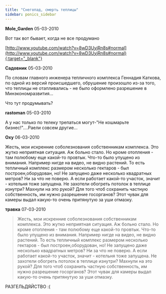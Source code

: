 ```yaml
---
title: "Снегопад, смерть теплицы"
sidebar: ponics_sidebar
---
```


**Mole_Garden** 05-03-2010

Вот так вот бывает, когда не все продумано

[http://www.youtube.com/watch?v=8wD3UyjRn8s#normal](http://www.youtube.com/watch?v=8wD3UyjRn8s#normal){:target="_blank"}


**Садовник** 05-03-2010

По словам главного инженера тепличного комплекса Геннадия Каткова, по одной из версий происшедшего, обрушение произошло из-за того, что теплицы не отапливались - не было оформлено разрешение в Минэкономразвития...

Что тут продумывать?


**rastoman** 05-03-2010

А у нас только по телеку трепаться могут-"Не кошмарьте бизнес!"....Раели совсем другие...


**Oxy** 06-03-2010

Жесть, мои искренние соболезнования собственникам комплекса. Это жутко неприятная ситуация. Аж больно стало. Но кроме отопления - там полюбому еще какой-то провтык. Что-то было упущено из внимания. Например нигде на видео, не видно растений. То есть тепличный комплекс размером несколько гектаров - был построен,оборудован, но! Не запущено даже несколько квадратных метров? Ни за что не поверю. А если работает какой-то участок, значит - котельня тоже запущена. Не захотели обогреть потолок в теплице изнутри? Махнули на это рукой? Для того чтоб сохранить частную собственность, им нужно разрешение госорганов? Этот чувак для камеры выдал какую-то очень притянутую за уши отмазку.


**травка** 07-03-2010

> Жесть, мои искренние соболезнования собственникам комплекса. Это жутко неприятная ситуация. Аж больно стало. Но кроме отопления - там полюбому еще какой-то провтык. Что-то было упущено из внимания. Например нигде на видео, не видно растений. То есть тепличный комплекс размером несколько гектаров - был построен,оборудован, но! Не запущено даже несколько квадратных метров? Ни за что не поверю. А если работает какой-то участок, значит - котельня тоже запущена. Не захотели обогреть потолок в теплице изнутри? Махнули на это рукой? Для того чтоб сохранить частную собственность, им нужно разрешение госорганов? Этот чувак для камеры выдал какую-то очень притянутую за уши отмазку.

РАЗГЕЛЬДЯЙСТВО :(


